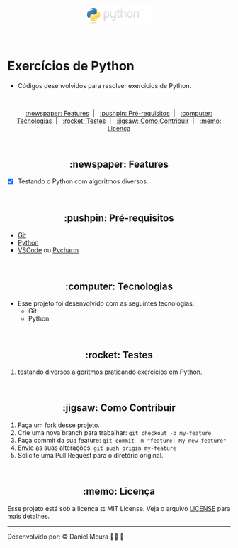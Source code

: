 <p align="center">
  <img src="python-logo.png" alt="Python" title="Python" style="vertical-align:top; margin:6px 4px;" width="30%">
</p><br />

# Exercícios de Python

- Códigos desenvolvidos para resolver exercícios de Python.

<br />

<p align="center">
  <a href="#features"> :newspaper: Features</a>&nbsp;&nbsp;|&nbsp;&nbsp;
  <a href="#requisitos">:pushpin: Pré-requisitos</a>&nbsp;&nbsp;|&nbsp;&nbsp;
  <a href="#tecnologias">:computer: Tecnologias</a>&nbsp;&nbsp;|&nbsp;&nbsp;
  <a href="#testes"> :rocket: Testes</a>&nbsp;&nbsp;|&nbsp;&nbsp;
  <a href="#contribuir"> :jigsaw: Como Contribuir</a>&nbsp;&nbsp;|&nbsp;&nbsp;
  <a href="#licenca"> :memo: Licença</a>
</p>

<br />

<div id="features" align="center">
    <h2> :newspaper: Features</h2>
</div>

- [x] Testando o Python com algoritmos diversos.

<br />

<div id="requisitos" align="center">
    <h2> :pushpin: Pré-requisitos</h2>
</div>

- [Git](https://git-scm.com)
- [Python](https://www.python.org/)
- [VSCode](https://code.visualstudio.com/) ou [Pycharm](https://www.jetbrains.com/pt-br/pycharm/)

<br />

<div id="tecnologias" align="center">
    <h2> :computer: Tecnologias</h2>
</div>

- Esse projeto foi desenvolvido com as seguintes tecnologias:
  - Git
  - Python

<br />

<div id="testes" align="center">
   <h2> :rocket: Testes</h2>
</div>

1. testando diversos algoritmos praticando exercícios em Python.

<br />

<div id="contribuir" align="center">
    <h2> :jigsaw: Como Contribuir</h2>
</div>

1. Faça um fork desse projeto.
2. Crie uma nova branch para trabalhar: `git checkout -b my-feature`
3. Faça commit da sua feature: `git commit -m "feature: My new feature"`
4. Envie as suas alterações: `git push origin my-feature`
5. Solicite uma Pull Request para o diretório original.

<br />

<div id="licenca" align="center">
    <h2> :memo: Licença</h2>
</div>

Esse projeto está sob a licença :balance_scale: MIT License. Veja o arquivo [LICENSE](LICENSE) para mais detalhes.

---

Desenvolvido por: :copyright: Daniel Moura :woman_technologist: :purple_heart:
